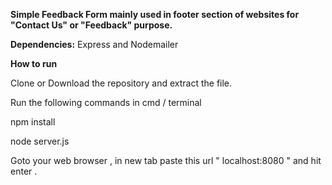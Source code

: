 **Simple Feedback Form mainly used in footer section of websites for "Contact Us" or "Feedback" purpose.**

**Dependencies:** Express and Nodemailer

**How to run**

Clone or Download the repository and extract the file.

Run the following commands in cmd / terminal

npm install

node server.js

Goto your web browser , in new tab paste this url " localhost:8080 " and hit enter .
 
 
